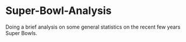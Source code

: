 # Super-Bowl-Analysis
Doing a brief analysis on some general statistics on the recent few years Super Bowls.
